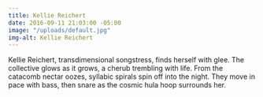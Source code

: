 ```yaml
---
title: Kellie Reichert
date: 2016-09-11 21:03:00 -05:00
image: "/uploads/default.jpg"
img-alt: Kellie Reichert
---
```


Kellie Reichert, transdimensional songstress, finds herself with glee. The collective glows as it grows, a cherub trembling with life. From the catacomb nectar oozes, syllabic spirals spin off into the night. They move in pace with bass, then snare as the cosmic hula hoop surrounds her.